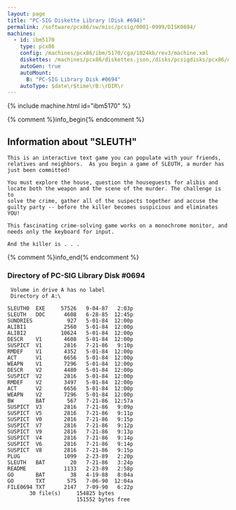 ```yaml
---
layout: page
title: "PC-SIG Diskette Library (Disk #694)"
permalink: /software/pcx86/sw/misc/pcsig/0001-0999/DISK0694/
machines:
  - id: ibm5170
    type: pcx86
    config: /machines/pcx86/ibm/5170/cga/1024kb/rev3/machine.xml
    diskettes: /machines/pcx86/diskettes.json,/disks/pcsigdisks/pcx86/diskettes.json
    autoGen: true
    autoMount:
      B: "PC-SIG Library Disk #0694"
    autoType: $date\r$time\rB:\rDIR\r
---
```


{% include machine.html id="ibm5170" %}

{% comment %}info_begin{% endcomment %}

## Information about "SLEUTH"

    This is an interactive text game you can populate with your friends,
    relatives and neighbors.  As you begin a game of SLEUTH, a murder has
    just been committed!
    
    You must explore the house, question the houseguests for alibis and
    locate both the weapon and the scene of the murder. The challenge is to
    solve the crime, gather all of the suspects together and accuse the
    guilty party -- before the killer becomes suspicious and eliminates
    YOU!
    
    This fascinating crime-solving game works on a monochrome monitor, and
    needs only the keyboard for input.
    
    And the killer is . . .
{% comment %}info_end{% endcomment %}


### Directory of PC-SIG Library Disk #0694

     Volume in drive A has no label
     Directory of A:\

    SLEUTH0  EXE     57526   9-04-87   2:03p
    SLEUTH   DOC      4608   6-28-85  12:45p
    SUNDRIES           927   5-01-84  12:00p
    ALIBI1            2560   5-01-84  12:00p
    ALIBI2           10624   5-01-84  12:00p
    DESCR    V1       4608   5-01-84  12:00p
    SUSPICT  V1       2816   7-21-86   9:10p
    RMDEF    V1       4352   5-01-84  12:00p
    ACT      V1       6656   5-01-84  12:00p
    WEAPN    V1       7296   5-01-84  12:00p
    DESCR    V2       4480   5-01-84  12:00p
    SUSPICT  V2       2816   5-01-84  12:00p
    RMDEF    V2       3497   5-01-84  12:00p
    ACT      V2       6656   5-01-84  12:00p
    WEAPN    V2       7296   5-01-84  12:00p
    BW       BAT       567   7-21-86  12:57a
    SUSPICT  V3       2816   7-21-86   9:09p
    SUSPICT  V5       2816   7-21-86   9:11p
    SUSPICT  V0       2816   7-21-86   9:15p
    SUSPICT  V7       2816   7-21-86   9:12p
    SUSPICT  V9       2816   7-21-86   9:13p
    SUSPICT  V4       2816   7-21-86   9:14p
    SUSPICT  V6       2816   7-21-86   9:14p
    SUSPICT  V8       2816   7-21-86   9:15p
    PLUG              1099   2-23-89   2:20p
    SLEUTH   BAT        20   7-21-86   3:24p
    README            1133   2-23-89   2:58p
    GO       BAT        38   4-19-88   8:04a
    GO       TXT       575   7-06-90  12:04a
    FILE0694 TXT      2147   7-09-90   6:22p
           30 file(s)     154825 bytes
                          151552 bytes free

